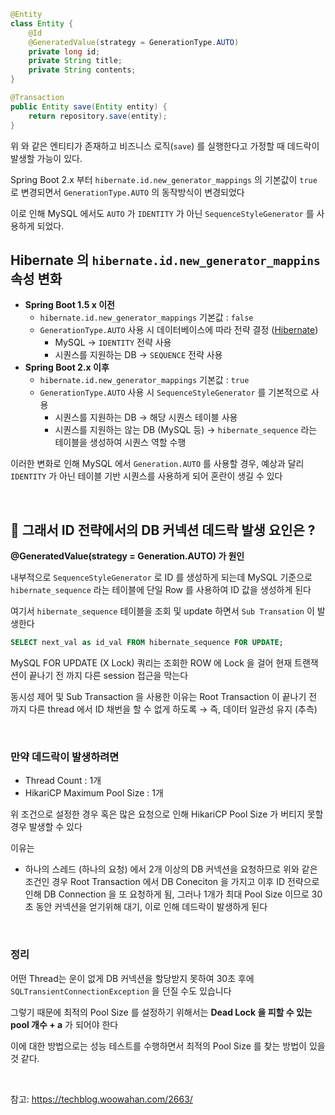 ```java
@Entity
class Entity {
    @Id
    @GeneratedValue(strategy = GenerationType.AUTO)
    private long id;
    private String title;
    private String contents;
}

@Transaction
public Entity save(Entity entity) {
    return repository.save(entity);
}
```

위 와 같은 엔티티가 존재하고 비즈니스 로직(`save`) 를 실행한다고 가정할 때 데드락이 발생할 가능이 있다.

Spring Boot 2.x 부터 `hibernate.id.new_generator_mappings` 의 기본값이 `true` 로 변경되면서 `GenerationType.AUTO` 의 동작방식이 변경되었다

이로 인해 MySQL 에서도 `AUTO` 가 `IDENTITY` 가 아닌 `SequenceStyleGenerator` 를 사용하게 되었다.

## Hibernate 의 `hibernate.id.new_generator_mappins` 속성 변화

- **Spring Boot 1.5 x 이전**
  - `hibernate.id.new_generator_mappings` 기본값 : `false`
  - `GenerationType.AUTO` 사용 시 데이터베이스에 따라 전략 결정 ([Hibernate](https://discourse.hibernate.org/t/how-to-selectively-specify-an-id-creation-strategy-depending-on-the-connected-dbms-mariadb-10-3-or-above-and-below-and-oracle/10211?utm_source=chatgpt.com))
    - MySQL → `IDENTITY` 전략 사용
    - 시퀀스를 지원하는 DB → `SEQUENCE` 전략 사용
- **Spring Boot 2.x 이후**
  - `hibernate.id.new_generator_mappings` 기본값 : `true`
  - `GenerationType.AUTO` 사용 시 `SequenceStyleGenerator` 를 기본적으로 사용
    - 시퀀스를 지원하는 DB → 해당 시퀀스 테이블 사용
    - 시퀀스를 지원하는 않는 DB (MySQL 등) → `hibernate_sequence` 라는 테이블을 생성하여 시퀀스 역할 수행

이러한 변화로 인해 MySQL 에서 `Generation.AUTO` 를 사용할 경우, 예상과 달리 `IDENTITY` 가 아닌 테이블 기반 시퀀스를 사용하게 되어 혼란이 생길 수 있다

</br>

## 🤔 그래서 ID 전략에서의 DB 커넥션 데드락 발생 요인은 ?

**@GeneratedValue(strategy = Generation.AUTO) 가 원인**

내부적으로 `SequenceStyleGenerator` 로 ID 를 생성하게 되는데 MySQL 기준으로 `hibernate_sequence` 라는 테이블에 단일 Row 를 사용하여 ID 값을 생성하게 된다

여기서 `hibernate_sequence` 테이블을 조회 및 update 하면서 `Sub Transation` 이 발생한다

```sql
SELECT next_val as id_val FROM hibernate_sequence FOR UPDATE;
```

MySQL FOR UPDATE (X Lock) 쿼리는 조회한 ROW 에 Lock 을 걸어 현재 트랜잭션이 끝나기 전 까지 다른 session 접근을 막는다

동시성 제어 및 Sub Transaction 을 사용한 이유는 Root Transaction 이 끝나기 전 까지 다른 thread 에서 ID 채번을 할 수 없게 하도록 → 즉, 데이터 일관성 유지 (추측)

</br>

### 만약 데드락이 발생하려면

- Thread Count : 1개
- HikariCP Maximum Pool Size : 1개

위 조건으로 설정한 경우 혹은 많은 요청으로 인해 HikariCP Pool Size 가 버티지 못할 경우 발생할 수 있다

이유는

- 하나의 스레드 (하나의 요청) 에서 2개 이상의 DB 커넥션을 요청하므로 위와 같은 조건인 경우 Root Transaction 에서 DB Coneciton 을 가지고 이후 ID 전략으로 인해 DB Connection 을 또 요청하게 됨, 그러나 1개가 최대 Pool Size 이므로 30 초 동안 커넥션을 얻기위해 대기, 이로 인해 데드락이 발생하게 된다

</br>

### 정리

어떤 Thread는 운이 없게 DB 커넥션을 할당받지 못하여 30초 후에 `SQLTransientConnectionException` 을 던질 수도 있습니다

그렇기 때문에 최적의 Pool Size 를 설정하기 위해서는 **Dead Lock 을 피할 수 있는 pool 개수 + a** 가 되어야 한다

이에 대한 방법으로는 성능 테스트를 수행하면서 최적의 Pool Size 를 찾는 방법이 있을 것 같다.

</br>

참고: https://techblog.woowahan.com/2663/
